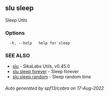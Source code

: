 ## slu sleep

Sleep Utils

### Options

```
  -h, --help   help for sleep
```

### SEE ALSO

* [slu](slu.md)	 - SikaLabs Utils, v0.45.0
* [slu sleep forever](slu_sleep_forever.md)	 - Sleep forever
* [slu sleep random](slu_sleep_random.md)	 - Sleep random time

###### Auto generated by spf13/cobra on 17-Aug-2022
